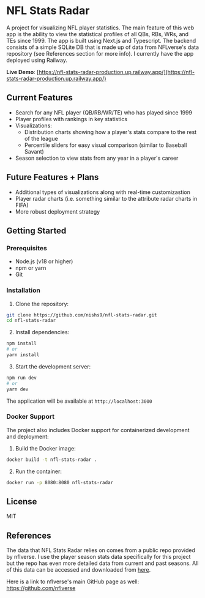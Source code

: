 # NFL Stats Radar

A project for visualizing NFL player statistics. The main feature of this web app is the ability to view the statistical profiles of all QBs, RBs, WRs, and TEs since 1999. The app is built using Next.js and Typescript. The backend consists of a simple SQLite DB that is made up of data from NFLverse's data repository (see References section for more info). I currently have the app deployed using Railway.

**Live Demo**: [https://nfl-stats-radar-production.up.railway.app/](https://nfl-stats-radar-production.up.railway.app/)

## Current Features
- Search for any NFL player (QB/RB/WR/TE) who has played since 1999
- Player profiles with rankings in key statistics
- Visualizations:
  - Distribution charts showing how a player's stats compare to the rest of the league
  - Percentile sliders for easy visual comparison (similar to Baseball Savant)
- Season selection to view stats from any year in a player's career

## Future Features + Plans
- Additional types of visualizations along with real-time customizastion
- Player radar charts (i.e. something similar to the attribute radar charts in FIFA)
- More robust deployment strategy

## Getting Started

### Prerequisites
- Node.js (v18 or higher)
- npm or yarn
- Git

### Installation

1. Clone the repository:
```bash
git clone https://github.com/nishs9/nfl-stats-radar.git
cd nfl-stats-radar
```

2. Install dependencies:
```bash
npm install
# or
yarn install
```

3. Start the development server:
```bash
npm run dev
# or
yarn dev
```

The application will be available at `http://localhost:3000`

### Docker Support

The project also includes Docker support for containerized development and deployment:

1. Build the Docker image:
```bash
docker build -t nfl-stats-radar .
```

2. Run the container:
```bash
docker run -p 8080:8080 nfl-stats-radar
```

## License

MIT

## References
The data that NFL Stats Radar relies on comes from a public repo provided by nflverse. I use the player season stats data specifically for this project but the repo has even more detailed data from current and past seasons. All of this data can be accessed and downloaded from [here](https://github.com/nflverse/nflverse-data/releases).

Here is a link to nflverse's main GitHub page as well: https://github.com/nflverse
